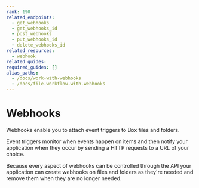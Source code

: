 ```yaml
---
rank: 190
related_endpoints: 
  - get_webhooks
  - get_webhooks_id
  - post_webhooks
  - put_webhooks_id
  - delete_webhooks_id
related_resources: 
  - webhook
related_guides: 
required_guides: []
alias_paths: 
  - /docs/work-with-webhooks	
  - /docs/file-workflow-with-webhooks
---
```


# Webhooks

Webhooks enable you to attach event triggers to Box files and folders.

Event triggers monitor when events happen on items and then notify your
application when they occur by sending a HTTP requests to a URL of your choice.

Because every aspect of webhooks can be controlled through the API your
application can create webhooks on files and folders as they're needed and
remove them when they are no longer needed.

